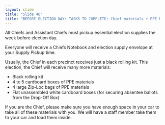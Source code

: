 ```yaml
---
layout: slide
title: "Slide 46"
title: "BEFORE ELECTION DAY: TASKS TO COMPLETE: Chief materials + PPE kit"
---
```


All Chiefs and Assistant Chiefs must pickup essential election supplies the week before election day.

Everyone will receive a Chiefs Notebook and election supply envelope at your Supply Pickup time.

Usually, the Chief in each precinct receives just a black rolling kit. This election, the Chief will receive many more materials:

- Black rolling kit
- 4 to 5 cardboard boxes of PPE materials
- 4 large Zip-Loc bags of PPE materials
- Flat unassembled white cardboard boxes (for securing absentee ballots from the Drop-Off Box)

If you are the Chief, please make sure you have enough space in your car to take all of these materials with you. We will have a staff member take them to your car and load them inside.
